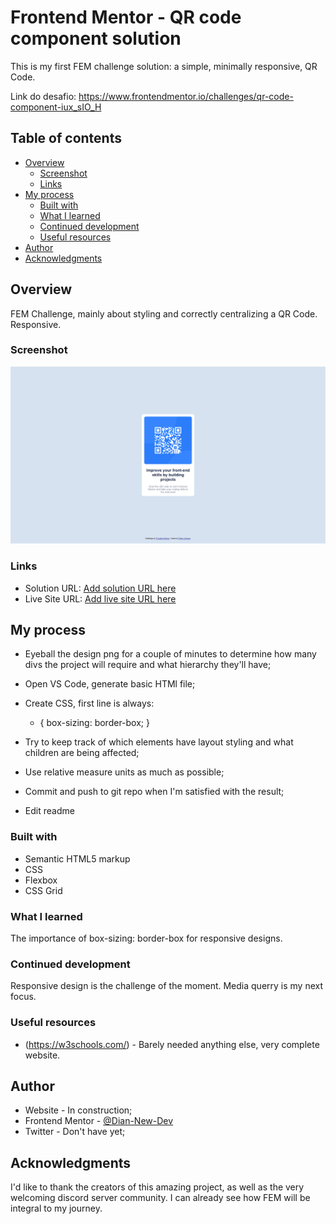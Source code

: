 # Frontend Mentor - QR code component solution

This is my first FEM challenge solution: a simple, minimally responsive, QR Code.

Link do desafio: https://www.frontendmentor.io/challenges/qr-code-component-iux_sIO_H

## Table of contents

- [Overview](#overview)
  - [Screenshot](#screenshot)
  - [Links](#links)
- [My process](#my-process)
  - [Built with](#built-with)
  - [What I learned](#what-i-learned)
  - [Continued development](#continued-development)
  - [Useful resources](#useful-resources)
- [Author](#author)
- [Acknowledgments](#acknowledgments)

## Overview

FEM Challenge, mainly about styling and correctly centralizing a QR Code. Responsive.

### Screenshot

![](.\screenshot.png)

### Links

- Solution URL: [Add solution URL here](https://your-solution-url.com)
- Live Site URL: [Add live site URL here](https://your-live-site-url.com)

## My process

- Eyeball the design png for a couple of minutes to determine how many divs the project
will require and what hierarchy they'll have;
- Open VS Code, generate basic HTMl file;
- Create CSS, first line is always:

    * {
      box-sizing: border-box;
    }
- Try to keep track of which elements have layout styling and what children are being
affected;
- Use relative measure units as much as possible;
- Commit and push to git repo when I'm satisfied with the result;
- Edit readme


### Built with

- Semantic HTML5 markup
- CSS
- Flexbox
- CSS Grid


### What I learned

The importance of box-sizing: border-box for responsive designs.


### Continued development

Responsive design is the challenge of the moment. Media querry is my next focus.


### Useful resources

- (https://w3schools.com/) - Barely needed anything else, very complete website.


## Author

- Website - In construction;
- Frontend Mentor - [@Dian-New-Dev](https://www.frontendmentor.io/profile/Dian-New-Dev)
- Twitter - Don't have yet;



## Acknowledgments

I'd like to thank the creators of this amazing project, as well as the very welcoming discord server community. I can already see how FEM will be integral to my journey.
